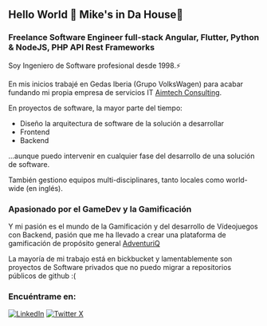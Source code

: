 ## Hello World 🤔 Mike's in Da House👋
### Freelance Software Engineer full-stack Angular, Flutter, Python & NodeJS, PHP API Rest Frameworks

Soy Ingeniero de Software profesional desde 1998.⚡

En mis inicios trabajé en Gedas Iberia (Grupo VolksWagen) para acabar fundando mi propia empresa de servicios IT [Aimtech Consulting](https://aimtech.es). 

En proyectos de software, la mayor parte del tiempo:
- Diseño la arquitectura de software de la solución a desarrollar
- Frontend
- Backend

...aunque puedo intervenir en cualquier fase del desarrollo de una solución de software.

También gestiono equipos multi-disciplinares, tanto locales como world-wide (en inglés).

### Apasionado por el GameDev y la Gamificación
Y mi pasión es el mundo de la Gamificación y del desarrollo de Vídeojuegos con Backend, pasión que me ha llevado a crear una plataforma de gamificación de propósito general [AdventuriQ](https://adventuriq.com)

La mayoría de mi trabajo está en bickbucket y lamentablemente son proyectos de Software privados que no puedo migrar a repositorios públicos de github :( 


### Encuéntrame en:
[![LinkedIn](https://img.shields.io/badge/linked_in-miguel_perez_perez?style=for-the-badge&logo=linkedin&labelColor=%23151515&color=%230076b8)](https://www.linkedin.com/in/miguelperezperez)
[![Twitter X](https://img.shields.io/badge/twitter_x-miguel_perez_perez?style=for-the-badge&logo=x&labelColor=%23151515&color=%23101010)](https://twitter.com/MikeAceGameDev)


